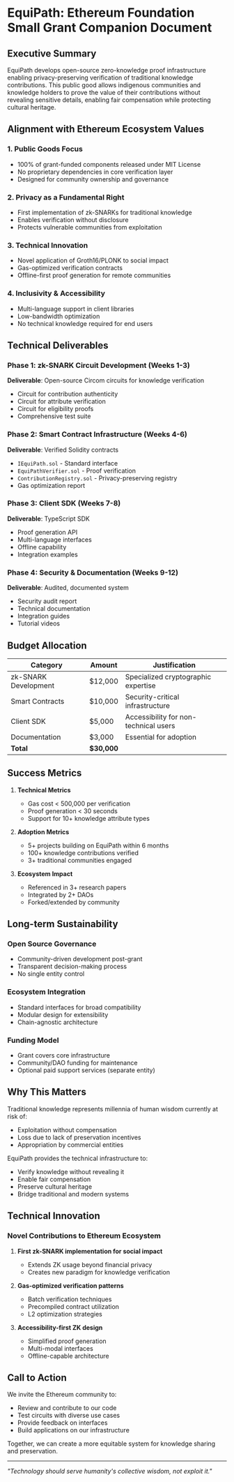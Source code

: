 # EquiPath: Ethereum Foundation Small Grant Companion Document

## Executive Summary

EquiPath develops open-source zero-knowledge proof infrastructure enabling privacy-preserving verification of traditional knowledge contributions. This public good allows indigenous communities and knowledge holders to prove the value of their contributions without revealing sensitive details, enabling fair compensation while protecting cultural heritage.

## Alignment with Ethereum Ecosystem Values

### 1. **Public Goods Focus**
- 100% of grant-funded components released under MIT License
- No proprietary dependencies in core verification layer
- Designed for community ownership and governance

### 2. **Privacy as a Fundamental Right**
- First implementation of zk-SNARKs for traditional knowledge
- Enables verification without disclosure
- Protects vulnerable communities from exploitation

### 3. **Technical Innovation**
- Novel application of Groth16/PLONK to social impact
- Gas-optimized verification contracts
- Offline-first proof generation for remote communities

### 4. **Inclusivity & Accessibility**
- Multi-language support in client libraries
- Low-bandwidth optimization
- No technical knowledge required for end users

## Technical Deliverables

### Phase 1: zk-SNARK Circuit Development (Weeks 1-3)
**Deliverable**: Open-source Circom circuits for knowledge verification
- Circuit for contribution authenticity
- Circuit for attribute verification  
- Circuit for eligibility proofs
- Comprehensive test suite

### Phase 2: Smart Contract Infrastructure (Weeks 4-6)
**Deliverable**: Verified Solidity contracts
- `IEquiPath.sol` - Standard interface
- `EquiPathVerifier.sol` - Proof verification
- `ContributionRegistry.sol` - Privacy-preserving registry
- Gas optimization report

### Phase 3: Client SDK (Weeks 7-8)
**Deliverable**: TypeScript SDK
- Proof generation API
- Multi-language interfaces
- Offline capability
- Integration examples

### Phase 4: Security & Documentation (Weeks 9-12)
**Deliverable**: Audited, documented system
- Security audit report
- Technical documentation
- Integration guides
- Tutorial videos

## Budget Allocation

| Category | Amount | Justification |
|----------|--------|---------------|
| zk-SNARK Development | $12,000 | Specialized cryptographic expertise |
| Smart Contracts | $10,000 | Security-critical infrastructure |
| Client SDK | $5,000 | Accessibility for non-technical users |
| Documentation | $3,000 | Essential for adoption |
| **Total** | **$30,000** | |

## Success Metrics

1. **Technical Metrics**
   - Gas cost < 500,000 per verification
   - Proof generation < 30 seconds
   - Support for 10+ knowledge attribute types

2. **Adoption Metrics**
   - 5+ projects building on EquiPath within 6 months
   - 100+ knowledge contributions verified
   - 3+ traditional communities engaged

3. **Ecosystem Impact**
   - Referenced in 3+ research papers
   - Integrated by 2+ DAOs
   - Forked/extended by community

## Long-term Sustainability

### Open Source Governance
- Community-driven development post-grant
- Transparent decision-making process
- No single entity control

### Ecosystem Integration
- Standard interfaces for broad compatibility
- Modular design for extensibility
- Chain-agnostic architecture

### Funding Model
- Grant covers core infrastructure
- Community/DAO funding for maintenance
- Optional paid support services (separate entity)

## Why This Matters

Traditional knowledge represents millennia of human wisdom currently at risk of:
- Exploitation without compensation
- Loss due to lack of preservation incentives
- Appropriation by commercial entities

EquiPath provides the technical infrastructure to:
- Verify knowledge without revealing it
- Enable fair compensation
- Preserve cultural heritage
- Bridge traditional and modern systems

## Technical Innovation

### Novel Contributions to Ethereum Ecosystem

1. **First zk-SNARK implementation for social impact**
   - Extends ZK usage beyond financial privacy
   - Creates new paradigm for knowledge verification

2. **Gas-optimized verification patterns**
   - Batch verification techniques
   - Precompiled contract utilization
   - L2 optimization strategies

3. **Accessibility-first ZK design**
   - Simplified proof generation
   - Multi-modal interfaces
   - Offline-capable architecture

## Call to Action

We invite the Ethereum community to:
- Review and contribute to our code
- Test circuits with diverse use cases
- Provide feedback on interfaces
- Build applications on our infrastructure

Together, we can create a more equitable system for knowledge sharing and preservation.

---

*"Technology should serve humanity's collective wisdom, not exploit it."*
